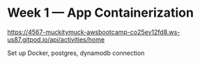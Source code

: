 # Week 1 — App Containerization

https://4567-muckitymuck-awsbootcamp-co25ev12fd8.ws-us87.gitpod.io/api/activities/home

Set up Docker, postgres, dynamodb connection

